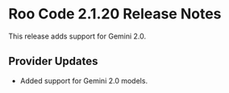 # Roo Code 2.1.20 Release Notes

This release adds support for Gemini 2.0.

## Provider Updates

*   Added support for Gemini 2.0 models.